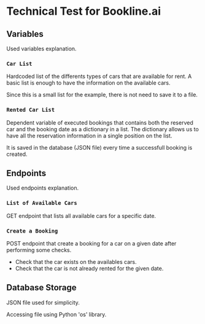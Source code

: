 # Technical Test for Bookline.ai

## Variables
 
Used variables explanation.

### `Car List`

Hardcoded list of the differents types of cars that are available for rent. A basic list is enough to have the information on the available cars.

Since this is a small list for the example, there is not need to save it to a file.

### `Rented Car List`

Dependent variable of executed bookings that contains both the reserved car and the booking date as a dictionary in a list. The dictionary allows us to have all the reservation information in a single position on the list.

It is saved in the database (JSON file) every time a successfull booking is created.

## Endpoints
 
Used endpoints explanation.

### `List of Available Cars`

GET endpoint that lists all available cars for a specific date.

### `Create a Booking`

POST endpoint that create a booking for a car on a given date after performing some checks.

 - Check that the car exists on the availables cars.
 - Check that the car is not already rented for the given date.

## Database Storage

JSON file used for simplicity.

Accessing file using Python 'os' library.

